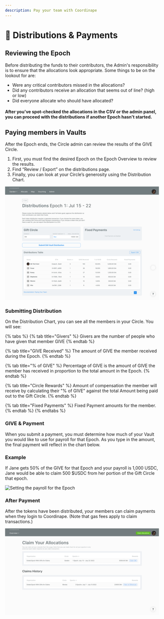 ```yaml
---
description: Pay your team with Coordinape
---
```


# 🤑 Distributions & Payments

## Reviewing the Epoch

Before distributing the funds to their contributors, the Admin's responsibility is to ensure that the allocations look appropriate. Some things to be on the lookout for are:

* Were any critical contributors missed in the allocations?
* Did any contributors receive an allocation that seems out of line? (high or low)
* Did everyone allocate who should have allocated?

#### After you've spot-checked the allocations in the CSV or the admin panel, you can proceed with the distributions if another Epoch hasn't started.

## Paying members in Vaults

After the Epoch ends, the Circle admin can review the results of the GIVE Circle.&#x20;

1. First, you must find the desired Epoch on the Epoch Overview to review the results.&#x20;
2. Find “Review / Export” on the distributions page.&#x20;
3. Finally, you can look at your Circle’s generosity using the Distribution Chart.

![](<../../../../.gitbook/assets/image (38).png>)

### Submitting Distribution

On the Distribution Chart, you can see all the members in your Circle. You will see:

{% tabs %}
{% tab title="Givers" %}
Givers are the number of people who have given that member GIVE
{% endtab %}

{% tab title="GIVE Received" %}
The amount of GIVE the member received during the Epoch.
{% endtab %}

{% tab title="% of GIVE" %}
Percentage of GIVE is the amount of GIVE the member has received in proportion to the total amount in the Epoch.
{% endtab %}

{% tab title="Circle Rewards" %}
Amount of compensation the member will receive by calculating their "% of GIVE" against the total Amount being paid out to the Gift Circle.
{% endtab %}

{% tab title="Fixed Payments" %}
Fixed Payment amounts for the member.
{% endtab %}
{% endtabs %}

### GIVE & Payment&#x20;

When you submit a payment, you must determine how much of your Vault you would like to use for payroll for that Epoch. As you type in the amount, the final payment will reflect in the chart below.

### Example

If Jane gets 50% of the GIVE for that Epoch and your payroll is 1,000 USDC, Jane would be able to claim 500 $USDC from her portion of the Gift Circle that epoch.

![Setting the payroll for the Epoch](<../../../../.gitbook/assets/2022-08-02 17.47.07.gif>)

### After Payment

After the tokens have been distributed, your members can claim payments when they login to Coordinape. (Note that gas fees apply to claim transactions.)

![Claiming Payment ](<../../../../.gitbook/assets/Screen Shot 2022-08-02 at 6.33.54 PM.png>)
